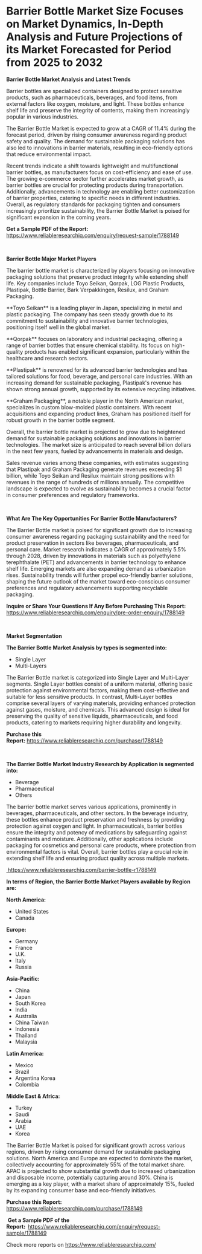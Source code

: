 <p><h1>Barrier Bottle Market Size Focuses on Market Dynamics, In-Depth Analysis and Future Projections of its Market Forecasted for Period from 2025 to 2032</h1></p><p><strong>Barrier Bottle Market Analysis and Latest Trends</strong></p>
<p><p>Barrier bottles are specialized containers designed to protect sensitive products, such as pharmaceuticals, beverages, and food items, from external factors like oxygen, moisture, and light. These bottles enhance shelf life and preserve the integrity of contents, making them increasingly popular in various industries.</p><p>The Barrier Bottle Market is expected to grow at a CAGR of 11.4% during the forecast period, driven by rising consumer awareness regarding product safety and quality. The demand for sustainable packaging solutions has also led to innovations in barrier materials, resulting in eco-friendly options that reduce environmental impact.</p><p>Recent trends indicate a shift towards lightweight and multifunctional barrier bottles, as manufacturers focus on cost-efficiency and ease of use. The growing e-commerce sector further accelerates market growth, as barrier bottles are crucial for protecting products during transportation. Additionally, advancements in technology are enabling better customization of barrier properties, catering to specific needs in different industries. Overall, as regulatory standards for packaging tighten and consumers increasingly prioritize sustainability, the Barrier Bottle Market is poised for significant expansion in the coming years.</p></p>
<p><strong>Get a Sample PDF of the Report:&nbsp;</strong> <a href="https://www.reliableresearchiq.com/enquiry/request-sample/1788149?utm_campaign=2249&utm_medium=2&utm_source=Github&utm_content=ia&utm_term=08022025&utm_id=barrier-bottle">https://www.reliableresearchiq.com/enquiry/request-sample/1788149</a></p>
<p>&nbsp;</p>
<p><strong>Barrier Bottle Major Market Players</strong></p>
<p><p>The barrier bottle market is characterized by players focusing on innovative packaging solutions that preserve product integrity while extending shelf life. Key companies include Toyo Seikan, Qorpak, LOG Plastic Products, Plastipak, Bottle Barrier, Bark Verpakkingen, Resilux, and Graham Packaging.</p><p>**Toyo Seikan** is a leading player in Japan, specializing in metal and plastic packaging. The company has seen steady growth due to its commitment to sustainability and innovative barrier technologies, positioning itself well in the global market.</p><p>**Qorpak** focuses on laboratory and industrial packaging, offering a range of barrier bottles that ensure chemical stability. Its focus on high-quality products has enabled significant expansion, particularly within the healthcare and research sectors.</p><p>**Plastipak** is renowned for its advanced barrier technologies and has tailored solutions for food, beverage, and personal care industries. With an increasing demand for sustainable packaging, Plastipak's revenue has shown strong annual growth, supported by its extensive recycling initiatives.</p><p>**Graham Packaging**, a notable player in the North American market, specializes in custom blow-molded plastic containers. With recent acquisitions and expanding product lines, Graham has positioned itself for robust growth in the barrier bottle segment.</p><p>Overall, the barrier bottle market is projected to grow due to heightened demand for sustainable packaging solutions and innovations in barrier technologies. The market size is anticipated to reach several billion dollars in the next few years, fueled by advancements in materials and design.</p><p>Sales revenue varies among these companies, with estimates suggesting that Plastipak and Graham Packaging generate revenues exceeding $1 billion, while Toyo Seikan and Resilux maintain strong positions with revenues in the range of hundreds of millions annually. The competitive landscape is expected to evolve as sustainability becomes a crucial factor in consumer preferences and regulatory frameworks.</p></p>
<p>&nbsp;</p>
<p><strong>What Are The Key Opportunities For Barrier Bottle Manufacturers?</strong></p>
<p><p>The Barrier Bottle market is poised for significant growth due to increasing consumer awareness regarding packaging sustainability and the need for product preservation in sectors like beverages, pharmaceuticals, and personal care. Market research indicates a CAGR of approximately 5.5% through 2028, driven by innovations in materials such as polyethylene terephthalate (PET) and advancements in barrier technology to enhance shelf life. Emerging markets are also expanding demand as urbanization rises. Sustainability trends will further propel eco-friendly barrier solutions, shaping the future outlook of the market toward eco-conscious consumer preferences and regulatory advancements supporting recyclable packaging.</p></p>
<p><strong>Inquire or Share Your Questions If Any Before Purchasing This Report:</strong> <a href="https://www.reliableresearchiq.com/enquiry/pre-order-enquiry/1788149?utm_campaign=2249&utm_medium=2&utm_source=Github&utm_content=ia&utm_term=08022025&utm_id=barrier-bottle">https://www.reliableresearchiq.com/enquiry/pre-order-enquiry/1788149</a></p>
<p>&nbsp;</p>
<p><strong>Market Segmentation</strong></p>
<p><strong>The Barrier Bottle Market Analysis by types is segmented into:</strong></p>
<p><ul><li>Single Layer</li><li>Multi-Layers</li></ul></p>
<p><p>The Barrier Bottle market is categorized into Single Layer and Multi-Layer segments. Single Layer bottles consist of a uniform material, offering basic protection against environmental factors, making them cost-effective and suitable for less sensitive products. In contrast, Multi-Layer bottles comprise several layers of varying materials, providing enhanced protection against gases, moisture, and chemicals. This advanced design is ideal for preserving the quality of sensitive liquids, pharmaceuticals, and food products, catering to markets requiring higher durability and longevity.</p></p>
<p><strong>Purchase this Report:&nbsp;</strong><a href="https://www.reliableresearchiq.com/purchase/1788149?utm_campaign=2249&utm_medium=2&utm_source=Github&utm_content=ia&utm_term=08022025&utm_id=barrier-bottle">https://www.reliableresearchiq.com/purchase/1788149</a></p>
<p>&nbsp;</p>
<p><strong>The Barrier Bottle Market Industry Research by Application is segmented into:</strong></p>
<p><ul><li>Beverage</li><li>Pharmaceutical</li><li>Others</li></ul></p>
<p><p>The barrier bottle market serves various applications, prominently in beverages, pharmaceuticals, and other sectors. In the beverage industry, these bottles enhance product preservation and freshness by providing protection against oxygen and light. In pharmaceuticals, barrier bottles ensure the integrity and potency of medications by safeguarding against contaminants and moisture. Additionally, other applications include packaging for cosmetics and personal care products, where protection from environmental factors is vital. Overall, barrier bottles play a crucial role in extending shelf life and ensuring product quality across multiple markets.</p></p>
<p><a href="https://www.reliableresearchiq.com/barrier-bottle-r1788149?utm_campaign=2249&utm_medium=2&utm_source=Github&utm_content=ia&utm_term=08022025&utm_id=barrier-bottle">&nbsp;https://www.reliableresearchiq.com/barrier-bottle-r1788149</a></p>
<p><strong>In terms of Region, the Barrier Bottle Market Players available by Region are:</strong></p>
<p>
    <p> <strong> North America: </strong>
        <ul>
            <li>United States</li>
            <li>Canada</li>
        </ul>
        </p> 
    <p> <strong> Europe: </strong>
        <ul>
            <li>Germany</li>
            <li>France</li>
            <li>U.K.</li>
            <li>Italy</li>
            <li>Russia</li>
        </ul>
        </p> 
    <p> <strong> Asia-Pacific: </strong>
        <ul>
            <li>China</li>
            <li>Japan</li>
            <li>South Korea</li>
            <li>India</li>
            <li>Australia</li>
            <li>China Taiwan</li>
            <li>Indonesia</li>
            <li>Thailand</li>
            <li>Malaysia</li>
        </ul>
        </p> 
    <p> <strong> Latin America: </strong>
        <ul>
            <li>Mexico</li>
            <li>Brazil</li>
            <li>Argentina Korea</li>
            <li>Colombia</li>
        </ul>
        </p> 
    <p> <strong> Middle East & Africa: </strong>
        <ul>
            <li>Turkey</li>
            <li>Saudi</li>
            <li>Arabia</li>
            <li>UAE</li>
            <li>Korea</li>
        </ul>
    </p>
    </p>
<p><p>The Barrier Bottle Market is poised for significant growth across various regions, driven by rising consumer demand for sustainable packaging solutions. North America and Europe are expected to dominate the market, collectively accounting for approximately 55% of the total market share. APAC is projected to show substantial growth due to increased urbanization and disposable income, potentially capturing around 30%. China is emerging as a key player, with a market share of approximately 15%, fueled by its expanding consumer base and eco-friendly initiatives.</p></p>
<p><strong>Purchase this Report: </strong><a href="https://www.reliableresearchiq.com/purchase/1788149?utm_campaign=2249&utm_medium=2&utm_source=Github&utm_content=ia&utm_term=08022025&utm_id=barrier-bottle">https://www.reliableresearchiq.com/purchase/1788149</a></p>
<p>&nbsp;<strong>Get a Sample PDF of the Report:&nbsp;&nbsp;</strong><a href="https://www.reliableresearchiq.com/enquiry/request-sample/1788149?utm_campaign=2249&utm_medium=2&utm_source=Github&utm_content=ia&utm_term=08022025&utm_id=barrier-bottle">https://www.reliableresearchiq.com/enquiry/request-sample/1788149</a></p>
<p><strong></strong></p>
<p>Check more reports on <a href="https://www.reliableresearchiq.com/?utm_campaign=2249&utm_medium=2&utm_source=Github&utm_content=ia&utm_term=08022025&utm_id=barrier-bottle">https://www.reliableresearchiq.com/</a></p>